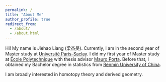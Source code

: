 ```yaml
---
permalink: /
title: "About Me"
author_profile: true
redirect_from: 
  - /about/
  - /about.html
---
```


Hi! My name is Jiehao Liang (梁杰昊). Currently, I am in the second year of Master study at <ins>Université Paris-Saclay</ins>. I did my first year of Master study at <ins>École Polytechnique</ins> with thesis advisor [Mauro Porta](https://sites.google.com/view/mauroporta). Before that, I obtained my Bachelor degree in statistics from <ins>Renmin University of China</ins>. 

<!-- My CV is available [here](https://drive.google.com/file/d/1m-gMMVMBJvGW2LPWjJJ7HuZ5QY2JM0dB/view?usp=sharing). -->

I am broadly interested in homotopy theory and derived geometry. 

<!--
## Notes
* **Symmetric Monoidal Structure of ∞-Category of Spectra**, *Master 1 thesis*, [[Link](https://drive.google.com/file/d/1tyoF19q26ngIW3odZgoA25nxniODcVJV/view?usp=sharing), [Slides](https://drive.google.com/file/d/1_nO83gQ_1nQoSNyaqscGPdqjYL1pKzEb/view?usp=drive_link)]
* **Classification of Two Dimensional Extended Topological Field Theory**. *reading course project in algebraic topology*, [[Link](https://drive.google.com/file/d/1vxmySv75rZJLJOrGMZ7YkaPb-u8Y5tFD/view?usp=sharing), [Slides](https://drive.google.com/file/d/1kRDcc9qV7mW3UMPcc9RVaLYSeLVBIGpD/view?usp=sharing)]

## Reading

Below are some representative books/papers/notes that I found instrcutive and practical during my study of homotopy theory. 

1. [*Topological Field Theory, Higher Categories, and their Applications*](https://arxiv.org/abs/1004.2307), Anton Kapustin
2. [*On the Classification of Topological Field Theories*](https://arxiv.org/abs/0905.0465), Jacob Lurie
> [1] provides algebraic and physical point of view of higher categories. Many intuition and motivating examples of higher categories/functors can be found in [2], for example, the formulation of higher corbodism category and fully dualizable objects.

3. [*Introduction to Infinity-Categories*](https://link.springer.com/book/10.1007/978-3-030-61524-6), Mark Land
4. [*A Very Concise Introduction to Higher Category Theory and Homotopical Algebra*](https://static1.squarespace.com/static/63e4f6c7360c356e958ca05f/t/65a27663dce9490f3b962efb/1705145957150/higher+category+theory.pdf), Emanuele Pavia
5. [*An Introduction to Higher Categorical Algebra*](https://arxiv.org/abs/1907.02904), David Gepner
6. [Student Seminar on Infinity Categories](https://sites.google.com/view/jordanlevin/teaching/infinity-categories), Jordan Levin and Ran Azouri
> [3] is a great reference for a first course in infinity category which involves very concrete examples and computation. [4] is a coherently written note ranging from basic model category to algebra in infinity categories that I read over and over. [5] is in some sense a beginner-friendly baby version of Higher Algebra. [6] is a well-organized seminar on infinity category which can be used to check if one have a good command of the language of infinity category.

7. [*Higher Algebra*](https://people.math.harvard.edu/~lurie/papers/HA.pdf), [*Kerodon*](https://kerodon.net/), Jacob Lurie
8. [*Spectra and Stable Homotopy Theory*](https://people.math.binghamton.edu/malkiewich/spectra_book_draft.pdf), Cary Malkiewich
9. [*Derived Algebraic Geometry*](https://perso.math.univ-toulouse.fr/btoen/files/2012/04/dag-ems.pdf), Bertrand Toën
10. [*Brauer groups and étale cohomology in derived algebraic geometry*](https://arxiv.org/pdf/1210.0290), Benjamin Antieau and David Gepner
> [7] is the standard reference where Chapter 1, Chapter 2, Chapter 4.8 and Chapter 7 are closedly related to my Master 1 thesis about symmetric monoidal structure on infinity categories. [8] is a "category-free" book about spectra and stable homotopy theory. I learned some very concrete constructions in stable homotopy theory including homotopy (co)limit and smash product. Many of the abstract definitions in Higher Algebra (e.g., spectrum object, ring spectra, module spectra) can be seen as a categorical generalization of classical theory of spectra. [9] is one of the standard reference for derived algebraic geometry and [10] involes an interesting topic about Brauer group in derived geometry.
-->
